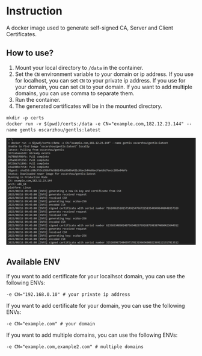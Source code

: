 

# Instruction 

A docker image used to generate self-signed CA, Server and Client Certificates. 

## How to use? 

1. Mount your local directory to `/data` in the container.
2. Set the `CN` environment variable to your domain or ip address. If you use for localhost, you can set `CN` to your private ip address. If you use for your domain, you can set `CN` to your domain. If you want to add multiple domains, you can use comma to separate them.
3. Run the container.
4. The generated certificates will be in the mounted directory.

```
mkdir -p certs
docker run -v $(pwd)/certs:/data -e CN="example.com,182.12.23.144" --name gentls oscarzhou/gentls:latest
```

![](/assets/execute-result.png)

## Available ENV

If you want to add certificate for your localhsot domain, you can use the following ENVs:

```
-e CN="192.168.0.10" # your private ip address
```

If you want to add certificate for your domain, you can use the following ENVs:

```
-e CN="example.com" # your domain
```

If you want to add multiple domains, you can use the following ENVs:

```
-e CN="example.com,example2.com" # multiple domains
```
